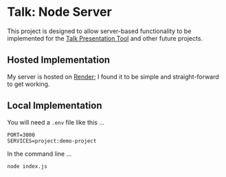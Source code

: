 # Talk: Node Server

This project is designed to allow server-based functionality to be implemented for the [Talk Presentation Tool](https://github.com/bob-fornal/talk--presentation-tool) and other future projects.

## Hosted Implementation

My server is hosted on [Render](https://render.com/); I found it to be simple and straight-forward to get working.

## Local Implementation

You will need a `.env` file like this ...

```env
PORT=3000
SERVICES=project:demo-project
```

In the command line ...

```script
node index.js
```
